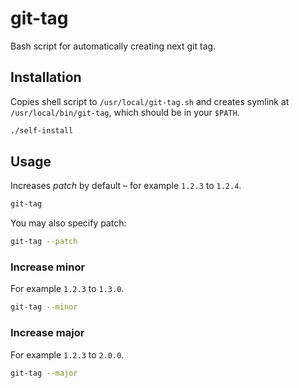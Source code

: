 # git-tag
Bash script for automatically creating next git tag.

## Installation

Copies shell script to `/usr/local/git-tag.sh` and creates symlink at `/usr/local/bin/git-tag`, which should be in your `$PATH`.

```bash
./self-install
```

## Usage

Increases *patch* by default – for example `1.2.3` to `1.2.4`.

```bash
git-tag
```

You may also specify patch:

```bash
git-tag --patch
```

### Increase minor

For example `1.2.3` to `1.3.0`.

```bash
git-tag --minor
```

### Increase major

For example `1.2.3` to `2.0.0`.

```bash
git-tag --major
```
